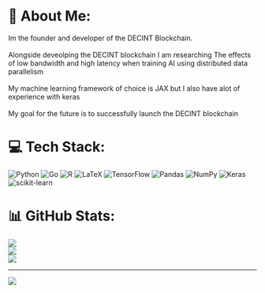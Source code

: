 # 🤗 About Me:
Im the founder and developer of the DECINT Blockchain.<br><br>Alongside deveolping the DECINT blockchain I am researching  The effects of low bandwidth and high latency when training AI using distributed data parallelism<br><br>My machine learning framework of choice is JAX but I also have alot of experience with keras<br><br>My goal for the future is to successfully launch the DECINT blockchain


# 💻 Tech Stack:
![Python](https://img.shields.io/badge/python-3670A0?style=for-the-badge&logo=python&logoColor=ffdd54) ![Go](https://img.shields.io/badge/go-%2300ADD8.svg?style=for-the-badge&logo=go&logoColor=white) ![R](https://img.shields.io/badge/r-%23276DC3.svg?style=for-the-badge&logo=r&logoColor=white) ![LaTeX](https://img.shields.io/badge/latex-%23008080.svg?style=for-the-badge&logo=latex&logoColor=white) ![TensorFlow](https://img.shields.io/badge/TensorFlow-%23FF6F00.svg?style=for-the-badge&logo=TensorFlow&logoColor=white) ![Pandas](https://img.shields.io/badge/pandas-%23150458.svg?style=for-the-badge&logo=pandas&logoColor=white) ![NumPy](https://img.shields.io/badge/numpy-%23013243.svg?style=for-the-badge&logo=numpy&logoColor=white) ![Keras](https://img.shields.io/badge/Keras-%23D00000.svg?style=for-the-badge&logo=Keras&logoColor=white) ![scikit-learn](https://img.shields.io/badge/scikit--learn-%23F7931E.svg?style=for-the-badge&logo=scikit-learn&logoColor=white) 
# 📊 GitHub Stats:
![](https://github-readme-stats.vercel.app/api?username=mayfieldmobster&theme=dark&hide_border=true&include_all_commits=false&count_private=true)<br/>
![](https://github-readme-streak-stats.herokuapp.com/?user=mayfieldmobster&theme=dark&hide_border=true)<br/>
![](https://github-readme-stats.vercel.app/api/top-langs/?username=mayfieldmobster&theme=dark&hide_border=true&include_all_commits=false&count_private=true&layout=compact)

---
[![](https://visitcount.itsvg.in/api?id=mayfieldmobster&icon=0&color=8)](https://visitcount.itsvg.in)


